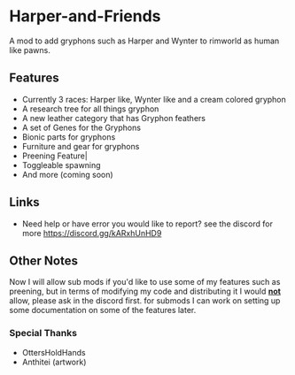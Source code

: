 # Harper-and-Friends
A mod to add gryphons such as Harper and Wynter to rimworld as human like pawns.

## Features
+ Currently 3 races: Harper like, Wynter like and a cream colored gryphon
+ A research tree for all things gryphon
+ A new leather category that has Gryphon feathers
+ A set of Genes for the Gryphons
+ Bionic parts for gryphons 
+ Furniture and gear for gryphons
+ Preening Feature|
+ Toggleable spawning
+ And more (coming soon)

## Links
- Need help or have error you would like to report? see the discord for more https://discord.gg/kARxhUnHD9

## Other Notes
Now I will allow sub mods if you'd like to use some of my features such as preening, but in terms of modifying my code and distributing it I would <ins>**not**</ins> allow, please ask in the discord first. for submods I can work on setting up some documentation on some of the features later.

### Special Thanks
- OttersHoldHands
- Anthitei (artwork)
